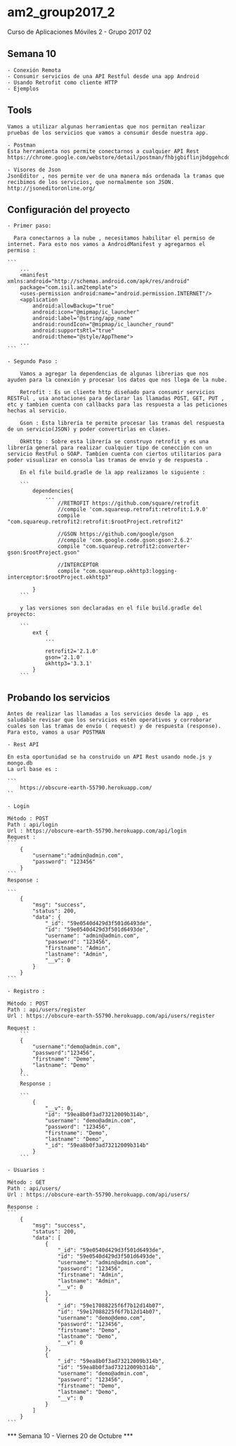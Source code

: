 # am2_group2017_2
Curso de Aplicaciones Móviles 2 - Grupo 2017 02

## Semana 10

	- Conexión Remota
	- Consumir servicios de una API Restful desde una app Android
	- Usando Retrofit como cliente HTTP
	- Ejemplos

## Tools
	
	Vamos a utilizar algunas herramientas que nos permitan realizar pruebas de los servicios que vamos a consumir desde nuestra app.

	- Postman
	Esta herramienta nos permite conectarnos a cualquier API Rest
	https://chrome.google.com/webstore/detail/postman/fhbjgbiflinjbdggehcddcbncdddomop

	- Visores de Json
	JsonEditor , nos permite ver de una manera más ordenada la tramas que recibimos de los servicios, que normalmente son JSON. http://jsoneditoronline.org/

## Configuración del proyecto

	- Primer paso:

	  Para conectarnos a la nube , necesitamos habilitar el permiso de internet. Para esto nos vamos a AndroidManifest y agregarmos el permiso :

	```
		...
		<manifest xmlns:android="http://schemas.android.com/apk/res/android"
    	package="com.isil.am2template">
	    <uses-permission android:name="android.permission.INTERNET"/>
	    <application
	        android:allowBackup="true"
	        android:icon="@mipmap/ic_launcher"
	        android:label="@string/app_name"
	        android:roundIcon="@mipmap/ic_launcher_round"
	        android:supportsRtl="true"
	        android:theme="@style/AppTheme">
        ...
	```

	- Segundo Paso :

		Vamos a agregar la dependencias de algunas librerias que nos ayuden para la conexión y procesar los datos que nos llega de la nube.

		Retrofit : Es un cliente http diseñado para consumir servicios RESTFul , usa anotaciones para declarar las llamadas POST, GET, PUT , etc y tambien cuenta con callbacks para las respuesta a las peticiones hechas al servicio.

		Gson : Esta librería te permite procesar las tramas del respuesta de un servicio(JSON) y poder convertirlas en clases.

		OkHtttp : Sobre esta librería se construyo retrofit y es una librería general para realizar cualquier tipo de conección con un servicio RestFul o SOAP. Tambíen cuenta con ciertos utilitarios para poder visualizar en consola las tramas de envío y de respuesta . 

		En el file build.gradle de la app realizamos lo siguiente :
		
		```
			dependencies{
				...
				    //RETROFIT https://github.com/square/retrofit
				    //compile 'com.squareup.retrofit:retrofit:1.9.0'
				    compile "com.squareup.retrofit2:retrofit:$rootProject.retrofit2"

				    //GSON https://github.com/google/gson
				    //compile 'com.google.code.gson:gson:2.6.2'
				    compile "com.squareup.retrofit2:converter-gson:$rootProject.gson"

				    //INTERCEPTOR
				    compile "com.squareup.okhttp3:logging-interceptor:$rootProject.okhttp3"

			}
		```

		y las versiones son declaradas en el file build.gradle del proyecto:
		
		```
			ext {
			    ...

			    retrofit2='2.1.0'
			    gson='2.1.0'
			    okhttp3='3.3.1'
			}
		```

## Probando los servicios 
	
	Antes de realizar las llamadas a los servicios desde la app , es saludable revisar que los servicios estén operativos y corroborar cuales son las tramas de envío ( request) y de respuesta (response).
	Para esto, vamos a usar POSTMAN

	- Rest API

	En esta oportunidad se ha construido un API Rest usando node.js y mongo.db
	La url base es :

	```
		https://obscure-earth-55790.herokuapp.com/
	``

	- Login

	Método : POST
	Path : api/login
	Url : https://obscure-earth-55790.herokuapp.com/api/login
	Request :
	```
		{
			"username":"admin@admin.com",
			"password": "123456"
		}
	```
	Response :

	```
		{
		    "msg": "success",
		    "status": 200,
		    "data": {
		        "_id": "59e0540d429d3f501d6493de",
		        "id": "59e0540d429d3f501d6493de",
		        "username": "admin@admin.com",
		        "password": "123456",
		        "firstname": "Admin",
		        "lastname": "Admin",
		        "__v": 0
		    }
		}
	```

	- Registro :

	Método : POST
	Path : api/users/register
	Url : https://obscure-earth-55790.herokuapp.com/api/users/register

	Request :
		```
		{
			"username":"demo@admin.com",
			"password":"123456",
			"firstname": "Demo",
			"lastname": "Demo"
		}
		```
		Response :

		```
			{
			    "__v": 0,
			    "id": "59ea8b0f3ad73212009b314b",
			    "username": "demo@admin.com",
			    "password": "123456",
			    "firstname": "Demo",
			    "lastname": "Demo",
			    "_id": "59ea8b0f3ad73212009b314b"
			}
		```

	- Usuarios :

	Método : GET
	Path : api/users/
	Url : https://obscure-earth-55790.herokuapp.com/api/users/

	Response :
	```
		{
		    "msg": "success",
		    "status": 200,
		    "data": [
		        {
		            "_id": "59e0540d429d3f501d6493de",
		            "id": "59e0540d429d3f501d6493de",
		            "username": "admin@admin.com",
		            "password": "123456",
		            "firstname": "Admin",
		            "lastname": "Admin",
		            "__v": 0
		        },
		        {
		            "_id": "59e17088225f6f7b12d14b07",
		            "id": "59e17088225f6f7b12d14b07",
		            "username": "demo@demo.com",
		            "password": "123456",
		            "firstname": "Demo",
		            "lastname": "Demo",
		            "__v": 0
		        },
		        {
		            "_id": "59ea8b0f3ad73212009b314b",
		            "id": "59ea8b0f3ad73212009b314b",
		            "username": "demo@admin.com",
		            "password": "123456",
		            "firstname": "Demo",
		            "lastname": "Demo",
		            "__v": 0
		        }
		    ]
		}
	```

*** Semana 10 - Viernes 20 de Octubre ***
